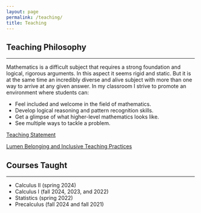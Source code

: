```yaml
---
layout: page
permalink: /teaching/
title: Teaching
---
```

## Teaching Philosophy
---
Mathematics is a difficult subject that requires a strong foundation and logical, rigorous arguments. In this aspect it seems rigid and static. But it is at the same time an incredibly diverse and alive subject with more than one way to arrive at any given answer. In my classroom I strive to promote an environment where students can:

- Feel included and welcome in the field of mathematics.
- Develop logical reasoning and pattern recognition skills.
- Get a glimpse of what higher-level mathematics looks like.
- See multiple ways to tackle a problem.

[Teaching Statement](/TeachingStatement.pdf)

[Lumen Belonging and Inclusive Teaching Practices](/images/LumenCertificate.pdf)

## Courses Taught
---
- Calculus II (spring 2024)
- Calculus I (fall 2024, 2023, and 2022)
- Statistics (spring 2022)
- Precalculus (fall 2024 and fall 2021)

